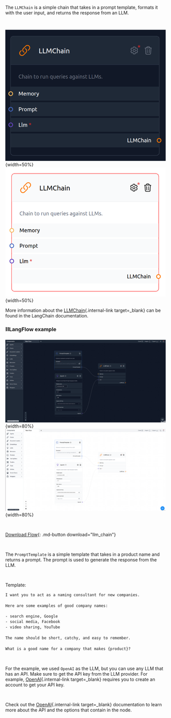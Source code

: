 The `LLMChain` is a simple chain that takes in a prompt template, formats it with the user input, and returns the response from an LLM.

<br>

![Description](img/single_node/guideline2.png#only-dark){width=50%}
![Description](img/single_node/guideline.png#only-light){width=50%}

More information about the [LLMChain](https://python.langchain.com/en/latest/modules/chains/generic/llm_chain.html){.internal-link target=\_blank} can be found in the LangChain documentation.

### ⛓️LangFlow example

![Description](img/llm-chain2.png#only-dark){width=80%}
![Description](img/llm-chain.png#only-light){width=80%}

<br>

[Download Flow](data/llm_chain.json){: .md-button download="llm_chain"}

<br>

The `PromptTemplate` is a simple template that takes in a product name and returns a prompt. The prompt is used to generate the response from the LLM.

<br>

Template:

```txt
I want you to act as a naming consultant for new companies.

Here are some examples of good company names:

- search engine, Google
- social media, Facebook
- video sharing, YouTube

The name should be short, catchy, and easy to remember.

What is a good name for a company that makes {product}?
```

<br>

For the example, we used `OpenAI` as the LLM, but you can use any LLM that has an API. Make sure to get the API key from the LLM provider. For example, [OpenAI](https://platform.openai.com/){.internal-link target=\_blank} requires you to create an account to get your API key.

<br>

Check out the [OpenAI](https://platform.openai.com/docs/introduction/overview){.internal-link target=\_blank} documentation to learn more about the API and the options that contain in the node.
